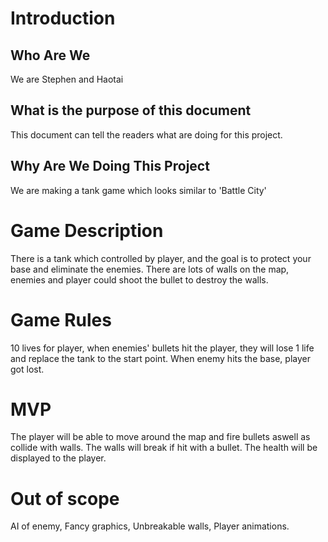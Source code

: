 # Introduction

## Who Are We

We are Stephen and Haotai

## What is the purpose of this document

This document can tell the readers what are doing for this project.

## Why Are We Doing This Project

We are making a tank game which looks similar to 'Battle City'

# Game Description

There is a tank which controlled by player, and the goal is to protect your base and eliminate the enemies. There are lots of walls
on the map, enemies and player could shoot the bullet to destroy the walls.

# Game Rules

10 lives for player, when enemies' bullets hit the player, they will lose 1 life and replace the tank to the start point. When enemy 
hits the base, player got lost.

# MVP

The player will be able to move around the map and fire bullets aswell as collide with walls. The walls will break if hit with a bullet. The health will be displayed to the player.

# Out of scope

AI of enemy,
Fancy graphics,
Unbreakable walls,
Player animations.
